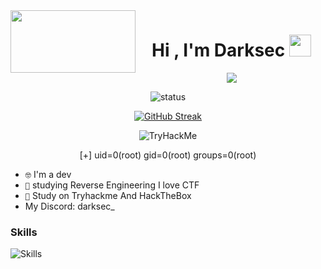 <img src="https://github.com/DARKSECshell/darksec/blob/main/nyancat-rainbow-cat.gif" align="left" width="200" height="100" >

<h1 align="center"><b>Hi , I'm Darksec </b><img src="https://media.giphy.com/media/hvRJCLFzcasrR4ia7z/giphy.gif" width="35"></h1>
<!--  -->
<p align="center">
  <a href="https://github.com/DenverCoder1/readme-typing-svg"><img src="https://readme-typing-svg.herokuapp.com?font=Time+New+Roman&color=cyan&size=25&center=true&vCenter=true&width=600&height=100&lines=i'm+the+Darksec..&hearts;++;I-Love-Ctf+;Computer+Science+Student;CTF+Player;Active+Keep/Learn;Love+learn+..<3"></a>
</p>

<div align="center">

  ![status](https://www.youtube.com/@DARKSEC-Revshell)

  <a href="https://git.io/streak-stats"><img src="https://streak-stats.demolab.com?user=Darksec&theme=whatsapp-dark2" alt="GitHub Streak" /></a>

</div>
<div align="center">
 <img src="https://tryhackme-badges.s3.amazonaws.com/Userblack.png" alt="TryHackMe">
 
[+] uid=0(root) gid=0(root) groups=0(root)
</div>

- <code>🤓</code> I'm a dev
- <code>🧠</code> studying Reverse Engineering I love CTF
- <code>🥇</code> Study on  Tryhackme And HackTheBox
- My Discord: darksec_


<h3>Skills</h3>

![Skills](https://skillicons.dev/icons?i=bash,python,linux,html)
